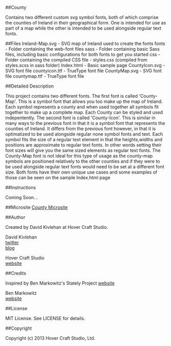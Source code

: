 ##County

Contains two different custom svg symbol fonts, both of which comprise the counties of Ireland in their geographical form. One is intended for use as part of a map while the other is intended to be used alongside regular text fonts.

##Files
    Ireland-Map.svg - SVG map of Ireland used to create the fonts
    fonts           - Folder containing the web-font files
    sass            - Folder containing basic Sass files, including basic configurations for both fonts to get you started
    css             - Folder containing the compiled CSS file - styles.css (compiled from styles.scss in sass folder)
    Index.html      - Basic sample page
    CountyIcon.svg  - SVG font file
    countyicon.ttf  - TrueType font file
    CountyMap.svg   - SVG font file
    countymap.ttf   - TrueType font file

##Detailed Description

This project contains two different fonts. The first font is called 'County-Map'. This is a symbol font that allows you too make up the map of Ireland. Each symbol represents a county and when used together all symbols  fit together to make up a complete map. Each County can be styled and used indepentently. The second font is called 'County-Icon'. This is similar in many ways to the previous font in that it is a symbol font that represents the counties of Ireland. It differs from the previous font however, in that it is optimatized to be  used alongside regular none symbol fonts and text. Each symbol fits the size of a regular text element in that the heights,widths and positions are approximate to regular text fonts. In other words setting their font sizes will give you the same sized elements as regular text fonts. The County-Map font is not ideal for this type of usage as the county-map symbols are positioned relatively to the other counties and if they were to be used alongside regular text fonts would need to be set at a different font size. Both fonts have their own unique use cases and some examples of those can be seen on the sample Index.html page

##Instructions

Coming Soon...

##Microsite
[County Microsite](https://funzeye.github.com/County/)

##Author

Created by David Kivlehan at Hover Craft Studio. 

David Kivlehan   
[twitter](http://www.twitter.com/funzeye)  
[blog](http://hovercraftie.tumblr.com/)  

Hover Craft Studio  
[website](http://www.hovercraftstudio.ie/) 

##Credits

Inspired by Ben Markowitz's Stately Project
[website](http://intridea.github.io/stately/)

Ben Markowitz   
[website](http://www.benmarkowitz.com)  

##License

MIT License. See LICENSE for details.

##Copyright

Copyright (c) 2013 Hover Craft Studio, Ltd.
